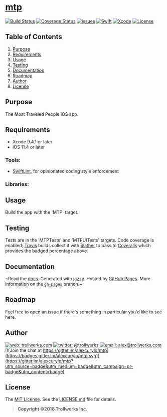 # [mtp](https://github.com/alexcurylo/mtp)
[![Build Status](https://travis-ci.org/alexcurylo/mtp.svg?branch=develop)](https://travis-ci.org/alexcurylo/mtp)
[![Coverage Status](https://coveralls.io/repos/github/alexcurylo/mtp/badge.svg?branch=develop)](https://coveralls.io/github/alexcurylo/mtp?branch=develop)
[![Issues](https://img.shields.io/github/issues/alexcurylo/mtp.svg)](https://github.com/alexcurylo/mtp/issues)
[![Swift](https://img.shields.io/badge/Swift-4.1-orange.svg)](https://swift.org)
[![Xcode](https://img.shields.io/badge/Xcode-9.4.1-blue.svg)](https://developer.apple.com/xcode)
[![License](http://img.shields.io/badge/license-MIT-lightgrey.svg)][linkMIT]


Table of Contents
-----------------

1. [Purpose](#purpose)
2. [Requirements](#requirements)
3. [Usage](#usage)
4. [Testing](#testing)
5. [Documentation](#documentation)
6. [Roadmap](#roadmap)
7. [Author](#author)
8. [License](#license)

Purpose
-------

The Most Traveled People iOS app.

Requirements
------------

- Xcode 9.4.1 or later
- iOS 11.4 or later

### Tools:

- [SwiftLint](https://github.com/realm/SwiftLint), for opinionated coding style enforcement

### Libraries:


Usage
-----

Build the app with the 'MTP' target.


Testing
-------

Tests are in the 'MTPTests' and 'MTPUITests' targets. Code coverage is enabled; [Travis](https://travis-ci.org/alexcurylo/mtp) builds collect it with [Slather](https://github.com/SlatherOrg/slather) to pass to [Coveralls](https://coveralls.io/github/alexcurylo/mtp?branch=develop) which provides the badged percentage above.

Documentation
-------------

~Read the [docs](http://alexcurylo.github.io/mtp/). Generated with [jazzy](https://github.com/realm/jazzy). Hosted by [GitHub Pages](https://pages.github.com). More information on the [`gh-pages`](https://github.com/alexcurylo/mtp/tree/gh-pages) branch.~


Roadmap
-------

Feel free to [open an issue](https://github.com/alexcurylo/mtp/issues/new) if there's something in particular you'd like to see here.

Author
------

[![web: trollwerks.com](http://img.shields.io/badge/web-www.trollwerks.com-blue.svg)](http://trollwerks.com) 
[![twitter: @trollwerks](http://img.shields.io/badge/twitter-%40trollwerks-blue.svg)](https://twitter.com/trollwerks) 
[![email: alex@trollwerks.com](http://img.shields.io/badge/email-alex%40trollwerks.com-blue.svg)](mailto:alex@trollwerks.com) [![Join the chat at https://gitter.im/alexcurylo/mtp](https://badges.gitter.im/alexcurylo/mtp.svg)](https://gitter.im/alexcurylo/mtp?utm_source=badge&utm_medium=badge&utm_campaign=pr-badge&utm_content=badge) 

License
-------

The [MIT License][linkMIT]. See the [LICENSE.md](LICENSE.md) file for details.

>**Copyright &copy;2018 Trollwerks Inc.**

[linkMIT]: http://opensource.org/licenses/MIT
